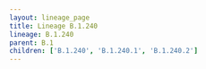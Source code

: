 ```yaml
---
layout: lineage_page
title: Lineage B.1.240
lineage: B.1.240
parent: B.1
children: ['B.1.240', 'B.1.240.1', 'B.1.240.2']
---
```

